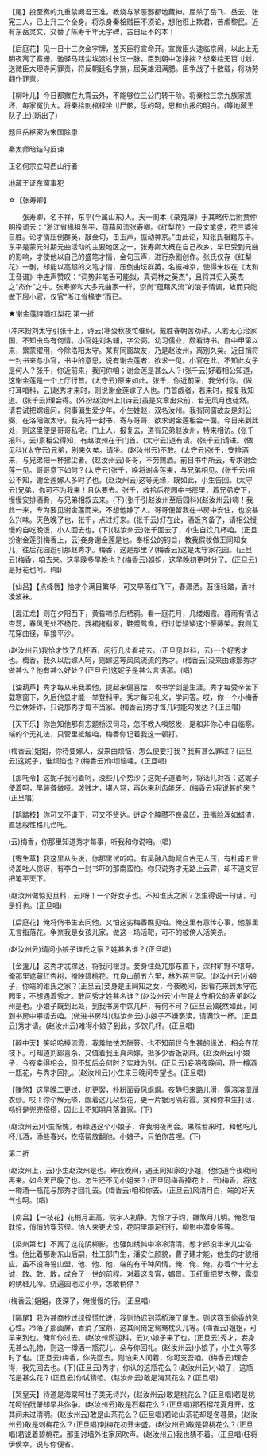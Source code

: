 <!-- { "loadSidebar": true } -->
【尾】投至奏的九重禁阙君王准，教烧与掌恶酆都地藏神。屈杀了岳飞、岳云、张宪三人，已上升三个全身。将杀身秦桧贼臣不须论，想他诳上欺君，苦虐黎民。近有东岳灵文，交替了陈寿千年无字碑，古自证不的本！

【后庭花】见一日十三次金宇牌，差天臣将宣命开。宣微臣火速临京阙，以此上无明夜离了寨栅，驰驿马践尘埃渡过长江一脉。臣到朝中怎挣揣？想秦桧无百刂划，送微臣大理寺问罪责，将反朝廷名字揣，屈英雄泪满腮。臣争战了十数载，将功劳翻作罪责。

【柳叶儿】今日都撇在九霄云外，不能够位三公门转干阶。将秦桧三宗九族家族坏，每家冤仇大。将秦桧剖棺椁坐刂尸骸，恁的呵，恩和仇报的明白。(等地藏王队子上)(断出了)

题目岳枢密为宋国除患

秦太师暗结勾反谏

正名何宗立勾西山行者

地藏王证东窗事犯
　




☆【张寿卿】
 
　　张寿卿，名不祥，东平(今属山东)人。天一阁本《录鬼簿》于其略传后附贾仲明挽词云：“浙江省掾祖东平，蕴藉风流张寿卿。《红梨花》一段文笔盛，花三婆独自胜。论才情压倒群英，敲金句，击玉声，振动神京。”由此论，知张氏祖籍东平。东平是蒙元时期元曲活动的主要地区之一，张寿卿大概在自己故乡，早已受到元曲的影响，才使他以自己的盛笔才情，金句玉声，进行杂剧创作。张氏仅存《红梨花》一剧，却能以高超的文笔才情，压倒曲坛群英，名振神京，使得朱权在《太和正音谱》中连声赞叹：“词势非笔舌可能拟，真词林之英杰”，且将其归入英杰之“杰作”之中。张寿卿和大多元曲家一样，崇尚“蕴藉风流”的浪子情调，故而只能做下层小官，仅官“浙江省掾吏”而已。 

 
 
★谢金莲诗酒红梨花
第一折

(冲末扮刘太守引张千上，诗云)寒蛩秋夜忙催织，戴胜春朝苦劝耕。人若无心治家国，不知虫鸟有何情。小官姓刘名辅，字公弼。幼习儒业，颇看诗书。自中甲第以来，累蒙擢用，今除洛阳太守。某有同窗故友，乃是赵汝州，离别久矣。近日捎将一封书来与小官，书中的意思，说有谢金莲者，欲求一见。小官在此，不知此女子是何人？张千，你近前来，我问你咱；谢金莲是甚么人？(张千云)好着相公知道，这谢金莲是一个上厅行首。(太守云)原来如此。张千，你近前采，我分付你。(做打耳喑科，云)赵秀才来时，则说谢金莲嫁了人也。门首觑者，若来时，报复我知道。(张千云)理会得。(外扮赵汝州上)(诗云)虽是文章出众前，若无风月也徒然。请君试把嫦娥问，何事偏生爱少年。小生姓赵，双名汝州。我有同窗故友是刘公弼，在洛阳做太守。我先将一封书，寄与哥哥，欲求谢金莲相会一面。今日来到此处，则这里便是哥哥私宅。门上人，报复去，道有兄弟赵汝州，特来相访。(张千报科，云)禀相公得知，有赵汝州在于门首。(太守云)道有请。(张千云)请进。(做见科)(太守云)兄弟，别来久矣。请坐。(赵汝州云)不敢。(太守云)张千，安排酒来，与兄弟把一杯拂尘者。(赵汝州云)哥哥，不劳赐酒。前日书中所云，专求谢金莲一见。哥哥意下如何？(太守云)张千，唤将谢金莲来，与兄弟相见。(张千云)相公不知，谢金莲嫁人多时了也。(赵汝州云)这等无缘，既如此，小生告回。(太守云)兄弟，你可不为我来！且休要去。张千，收拾后花园中书房里，着兄弟安下，慢慢安排酒肴，与兄弟相叙去来。(下)(张千引赵汝州至后园科)(赵汝州云)嗨！我此一来，专为要见谢金莲而来，不想他嫁了人。哥哥便留我在书房中安住，也没甚么兴味。天色晚了也，张千，点过灯来。(张千云)灯在此，酒饭齐备了，请相公慢慢的自吃晚饭，小人回去也。(下)(赵汝州云)张千回去了，小生自饮几杯咱。(正旦扮谢金莲引梅香上，云)妾身谢金莲是也。奉相公的钧旨，教我假妆做王同知女儿，往后花园逗引那赵秀才。梅香，这是那里？(梅香云)这是太守家花园。(正旦云)梅香，咱去来。这早晚多早晚也？(梅香云)姐姐，这早晚初更时分了。(正旦云)是好花也呵。(唱)

【仙吕】【点绛唇】恰才个满目繁华，可又早落红飞下，春潇洒。苔径轻踏，香衬凌波袜。

【混江龙】则在夕阳西下，黄昏啼杀后栖鸦。看一庭花月，几缕烟霞。暮雨有情沾杏蕊，春风无处不杨花。我裙拖翡翠，鞋蹙鸳鸯，行过低矮矮这个荼藤架。我则见花穿曲径，草接平沙。

(赵汝州云)我恰才饮了几杯酒，闲行几步看花去。(正旦见赵科，云)一个好秀才也。梅香，我久以后嫁人呵，则嫁这等风风流流的秀才。(梅香云)没来由嫁那秀才做甚么？他有甚么好处？(正旦云)这妮子是甚么言语那。(唱)

【油葫芦】秀才每从来我羡他，提起来偏喜恰，攻书学剑是生涯。秀才每受辛苦下载寒窗下，久后他显才能一举登科甲。秀才每习礼义，学问答。哎，你一个小梅香今后休奸诈，只说那秀才每不当家。(梅香云)秀才每几时能勾发达？(正旦唱)

【天下乐】你岂知他那有志题桥汉司马，怎不教人嗔怒发，是和非你心中自临察。端的个无礼法，只管里抵触咱，梅香你记着我这一顿打。

(梅香云)姐姐，你待要嫁人，没来由烦恼，怎么便要打我？我有甚么罪过？(正旦云)这妮子，谁烦恼也？(梅香云)你烦恼哩。(正旦唱)

【那吒令】这妮子我问着呵，没些儿个势沙；这妮子道着呵，将话儿对答；这妮子使着呵，早装聋做哑。泼贱才，堪人骂，再休来利齿能牙。(梅香云)我说甚的来？(正旦唱)

【鹊踏枝】你可又不谦下，可又不贤达。迸定个腌臜不良鼻凹，丑嘴脸浑如蜡渣，直恁般性格儿诌吒。

(云)梅香，你那里知道秀才每事，听我和你说咱。(唱)

【寄生草】我这里从头说，你那里试听咱。有吴融八韵赋自古无人压，有杜甫五言诗盖吐人惊讶，有李白一封书吓的那南蛮怕。你只说秀才无路上云霄，却不道文官把笔平天下。

(赵汝州做惊见旦科，云)呀！一个好女子也。不知谁氏之家？怎生得说一句话，可是好也。(正旦唱)

【后庭花】俺将俏书生去问他，又怕这劣梅香瞧见咱。俺这里有意传心事，他那里无言指落花。争奈我是女孩儿家，做这一场活靶，可不的被傍人活笑杀。

(赵汝州云)请问小娘子谁氏之家？姓甚名谁？(正旦唱)

【金盏儿】这秀才忒撑达，将我问根芽。妾身住处兀那东直下，深村旷野不堪夸。俺那里遮藏红杏树，掩映碧桃花。兀良山前五六里，林外两三家。(赵汝州云)小娘子，你端的谁氏之家？(正旦云)妾身是王同知之女，今夜晚间，因看花来到太守花园里，不想遇着秀才。敢问秀才姓甚名谁？(赵汝州云)小生是太守相公的表弟赵汝州是也。小娘子既到此处，到我书房中饮几杯，有何不可？(正旦云)既然如此，同到书房中攀话去咱。(做进书房科)(赵汝州云)小娘子不嫌亵渎，请满饮一杯。(正旦云)秀才请。(赵汝州云)难得小娘子到此，多饮几杯。(正旦唱)

【醉中天】笑哈哈捧流霞，我羞怯怯怎酬答。也不知前世今生甚的缘法，相会在花枝下。可知道刘郎喜杀，又值着我玉真未嫁，抵多少香饭胡麻。(赵汝州云)小娘子，今夜幸得相会，但不知后会何时？实难为别。(正旦云)妾明夜晚间，将一樽酒一瓶花，与秀才回礼。(赵汝州云)小生来日晚间专望也。(正旦唱)

【赚煞】这早晚二更过，初更罢，扑粉面香风飒飒。夜静归来路儿滑，露溶溶湿润衣纱。哎！你个解元嗏，觑着这几朵梨花，更一片银河隔彩霞。贪和你书生打话，畅好是兜兜搭搭，因此上不知明月落谁家。(下)

(赵汝州云)小生惭愧，有缘遇这个小娘子，许我明夜再会。果然若来时，和他吃几杯儿酒，添些春兴，扢搭帮放翻他。小娘子，只怕你苦哩。(下)


第二折

(赵汝州上，云)小生赵汝州是也。昨夜晚间，遇王同知家的小姐，他约道今夜晚间再来。如今天已晚了也。怎生还不见小姐来？(正旦同梅香捧花上，云)梅香，将这一樽酒一瓶花与那秀才回礼去。(梅香云)咱和你去。(正旦云)风清月白，端的好天气也呵。(唱)

【南吕】【一枝花】花梢月正高，院宇人初静。为怜才子约，嫌煞月儿明。俺忍怕耽惊，俏俏的穿芳径。怕人来更犬惊，花阴里蹑足行行，柳影中潜身等等。

【梁州第七】不离了这花阴柳影，也强如绣帏中冷冷清清。想才郎没半米儿尘俗性。他比着那谢东山后嗣，杜工部门生，潘安仁颜貌，曹子建才能，他生的才貌相应。虽不设海誓山盟，他、他、他，端的有千种风情，俺、俺、俺，办着个十分志诚，敢、敢、敢，成合了一世的前程。对着这良宵，媚景。玉纤重把罗衣整，露湿的绣鞋儿冷。绕遍园池过小亭，怎敢稍停？

(梅香云)姐姐，夜深了，俺慢慢的行。(正旦唱)

【隔尾】我为甚商抄过绿径慌忙迸，我则怕迟到蓝桥淹了尾生。则这窃玉偷香的急心性。冷落了那画屏，香消了宝鼎，这其间倚定鸳鸯枕头儿等。(梅香云)姐姐，可早来到也。俺和你过去。(赵汝州慌迎科，云)小娘子来了也。(正旦云)秀才，妾身无甚么礼物，则这一樽酒一瓶花儿，朵与你回礼。(赵汝州云)小娘子，小生久等多时了也。(正旦云)梅香，你先回去。则怕夫人问着，你可支吾咱。(梅香云)理会得，我先回去也。(下)(正旦云)秀才，你认的这瓶花么？(赵汝州云)小娘子，这瓶花是甚么花？(正旦云)你试猜咱。(赵汝州云)敢是海棠花么？(正旦唱)

【哭皇天】待道是海棠呵杜子美无诗兴，(赵汝州云)敢是桃花么？(正旦唱)若是桃花呵怕阮肇却早共你争。(赵汝州云)敢是石榴花么？(正旦唱)那石榴花夏月开，这其间未过清明。(赵汝州云)敢是山茶花么？(正旦唱)若论山茶花却是冬暮景，(赵汝州云)敢是刺梅花么？(正旦唱)刺梅花初开未盛。(赵汝州云)敢是碧桃花么？(正旦唱)若说着碧桃花，那里讨墙外谁家凤吹声。(赵汝州云)我也猜不着。(正旦唱)枉将伊侯幸，说与你便省。

